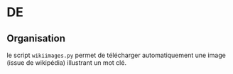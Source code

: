 # DE
## Organisation
le script ``wikiimages.py`` permet de télécharger automatiquement une image (issue de wikipédia) illustrant un mot clé.